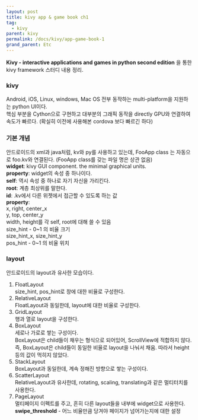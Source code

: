 ```yaml
---
layout: post
title: kivy app & game book ch1
tag:
  - kivy
parent: kivy
permalink: /docs/kivy/app-game-book-1
grand_parent: Etc
---
```


**Kivy - interactive applications and games in python second edition** 을 통한 kivy framework 스터디 내용 정리.

### kivy
Android, iOS, Linux, windows, Mac OS 전부 동작하는 multi-platform을 지원하는 python UI이다.  
핵심 부분을 Cython으로 구현하고 대부분의 그래픽 동작을 directly GPU와 연결하여 속도가 빠르다. (확실히 이전에 사용해본 cordova 보다 빠르긴 하다)

### 기본 개념
안드로이드의 xml과 java처럼, kv와 py를 사용하고 있는데, FooApp class 는 자동으로 foo.kv와 연결된다. (FooApp class를 갖는 파일 명은 상관 없음)  
**widget**: kivy GUI component. the minimal graphical units.  
**property**: widget의 속성 중 하나이다.  
**self**: 역시 속성 중 하나로 자기 자신을 가리킨다.  
**root**: 계층 최상위를 말한다.  
**id**: .kv에서 다른 위젯에서 접근할 수 있도록 하는 값  
**property**:  
  x, right, center_x  
  y, top, center_y  
  width, height를 각 self, root에 대해 쓸 수 있음  
  size_hint - 0~1 의 비율 크기  
  size_hint_x, size_hint_y  
  pos_hint - 0~1 의 비율 위치  

### layout
안드로이드의 layout과 유사한 모습이다.  
1. FloatLayout  
	size_hint, pos_hint로 창에 대한 비율로 구성한다.
2. RelativeLayout  
	FloatLayout과 동일한데, layout에 대한 비율로 구성한다.
3. GridLayout  
	행과 열로 layout을 구성한다.
4. BoxLayout  
	세로나 가로로 쌓는 구성이다.  
	BoxLayout은 child들이 채우는 형식으로 되어있어, ScrollView에 적합하지 않다.  
	즉, BoxLayout은 child들이 동일한 비율로 layout을 나눠서 채움. 따라서 height 등의 값이 먹히지 않았다.
5. StackLayout  
	BoxLayout과 동일한데, 계속 정해진 방향으로 쌓는 구성이다.
6. ScatterLayout  
	RelativeLayout과 유사한데, rotating, scaling, translating과 같은 멀티터치를 사용한다.
7. PageLayout  
	멀티페이지 이펙트를 주고, 흔히 다른 layout들을 내부에 widget으로 사용한다.  
	**swipe_threshold** - 어느 비율만큼 당겨야 페이지가 넘어가는지에 대한 설정

